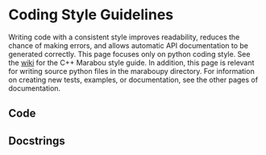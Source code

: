 # Coding Style Guidelines

Writing code with a consistent style improves readability, reduces the chance of making errors, and 
allows automatic API documentation to be generated correctly. 
This page focuses only on python coding style. See the 
[wiki](https://github.com/NeuralNetworkVerification/Marabou/wiki/Coding-Guidelines)
for the C++ Marabou style guide. In addition, this page is relevant for writing source python files
in the maraboupy directory. For information on creating new tests, examples, or documentation, see
the other pages of documentation.

## Code

## Docstrings